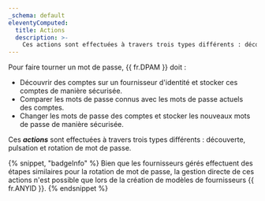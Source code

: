 ```yaml
---
_schema: default
eleventyComputed:
  title: Actions
  description: >-
    Ces actions sont effectuées à travers trois types différents : découverte, pulsation et rotation de mot de passe.
---
```

Pour faire tourner un mot de passe, {{ fr.DPAM }} doit :
* Découvrir des comptes sur un fournisseur d'identité et stocker ces comptes de manière sécurisée.
* Comparer les mots de passe connus avec les mots de passe actuels des comptes.
* Changer les mots de passe des comptes et stocker les nouveaux mots de passe de manière sécurisée.

Ces ***actions*** sont effectuées à travers trois types différents : découverte, pulsation et rotation de mot de passe.

{% snippet, "badgeInfo" %}
Bien que les fournisseurs gérés effectuent des étapes similaires pour la rotation de mot de passe, la gestion directe de ces actions n'est possible que lors de la création de modèles de fournisseurs {{ fr.ANYID }}.
{% endsnippet %}
